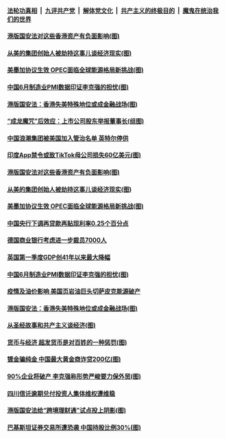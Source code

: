 

####  [法轮功真相](../../../../basic/blob/master/README.md?t=07020831) &nbsp;|&nbsp; [九评共产党](../../../../9ping.md/blob/master/README.md?t=07020831) &nbsp;|&nbsp; [解体党文化](../../../../jtdwh.md/blob/master/README.md?t=07020831)  &nbsp;|&nbsp; [共产主义的终极目的](../../../../gczydzjmd.md/blob/master/README.md?t=07020831) &nbsp;|&nbsp; [魔鬼在统治我们的世界](../../../../mgztzwmdsj.md/blob/master/README.md?t=07020831) 

#### [港版国安法对这些香港资产有负面影响(图)](../pages/p5/938357.md?t=07020831) 

#### [从美的集团创始人被劫持这事儿谈经济现实(图)](../pages/p5/938344.md?t=07020831) 

#### [美墨加协议生效 OPEC面临全球能源格局新挑战(图)](../pages/p5/938340.md?t=07020831) 


#### [中国6月制造业PMI数据印证李克强的担忧(图)](../pages/p5/938245.md?t=07020831) 

#### [港版国安法：香港失美特殊地位或成金融战场(图)](../pages/p5/938230.md?t=07020831) 

#### [“成龙魔咒”后效应：上市公司股东举报董事长(组图)](../pages/p5/938368.md?t=07020831) 

#### [中国浪潮集团被美国加入管治名单 英特尔停供](../pages/p5/938365.md?t=07020831) 

#### [印度App禁令或致TikTok母公司损失60亿美元(图)](../pages/p5/938364.md?t=07020831) 

#### [港版国安法对这些香港资产有负面影响(图)](../pages/p5/938357.md?t=07020831) 

#### [从美的集团创始人被劫持这事儿谈经济现实(图)](../pages/p5/938344.md?t=07020831) 

#### [美墨加协议生效 OPEC面临全球能源格局新挑战(图)](../pages/p5/938340.md?t=07020831) 


#### [中国央行下调再贷款再贴现利率0.25个百分点](../pages/p5/938264.md?t=07020831) 

#### [德国商业银行考虑进一步裁员7000人](../pages/p5/938262.md?t=07020831) 

#### [英国第一季度GDP创41年以来最大降幅](../pages/p5/938261.md?t=07020831) 

#### [中国6月制造业PMI数据印证李克强的担忧(图)](../pages/p5/938245.md?t=07020831) 

#### [疫情及油价影响 美国页岩油巨头切萨皮克能源破产](../pages/p5/938232.md?t=07020831) 

#### [港版国安法：香港失美特殊地位或成金融战场(图)](../pages/p5/938230.md?t=07020831) 

#### [从圣经故事和共产主义谈经济(图)](../pages/p5/938133.md?t=07020831) 

#### [货币与经济 超发货币是对百姓的一种惩罚(图)](../pages/p5/938130.md?t=07020831) 

#### [镀金骗纯金 中国最大黄金商诈贷200亿(图)](../pages/p5/938160.md?t=07020831) 

#### [90%企业将破产 李克强称形势严峻要力保外贸(图)](../pages/p5/938142.md?t=07020831) 

#### [四川信讬逾期兑付投资人集体维权遭维稳](../pages/p5/938159.md?t=07020831) 

#### [港版国安法给“跨境理财通”试点投上阴影(图)](../pages/p5/938156.md?t=07020831) 

#### [巴基斯坦证券交易所遭恐袭 中国持股比例30%(图)](../pages/p5/938118.md?t=07020831) 

